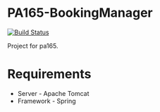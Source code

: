 # PA165-BookingManager
[![Build Status](https://travis-ci.org/matussmykala/PA165-BookingManager.svg?branch=master)](https://travis-ci.org/matussmykala/PA165-BookingManager.svg?branch=master)


Project for pa165.

# Requirements

- Server - Apache Tomcat
- Framework - Spring
